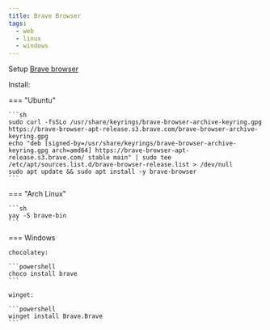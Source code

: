 ```yaml
---
title: Brave Browser
tags:
  - web
  - linux
  - windows
---
```


Setup [Brave browser](https://brave.com)

Install:

=== "Ubuntu"

    ```sh
    sudo curl -fsSLo /usr/share/keyrings/brave-browser-archive-keyring.gpg https://brave-browser-apt-release.s3.brave.com/brave-browser-archive-keyring.gpg
    echo "deb [signed-by=/usr/share/keyrings/brave-browser-archive-keyring.gpg arch=amd64] https://brave-browser-apt-release.s3.brave.com/ stable main" | sudo tee /etc/apt/sources.list.d/brave-browser-release.list > /dev/null
    sudo apt update && sudo apt install -y brave-browser
    ```

=== "Arch Linux"

    ```sh
    yay -S brave-bin
    ```

=== Windows

    chocolatey:

    ```powershell
    choco install brave
    ```

    winget:

    ```powershell
    winget install Brave.Brave
    ```

